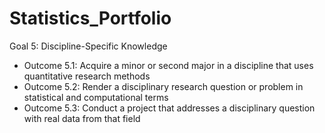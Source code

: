 # Statistics_Portfolio
Goal 5: Discipline-Specific Knowledge
  - Outcome 5.1: Acquire a minor or second major in a discipline that uses quantitative research methods
  - Outcome 5.2: Render a disciplinary research question or problem in statistical and computational terms
  - Outcome 5.3: Conduct a project that addresses a disciplinary question with real data from that field
